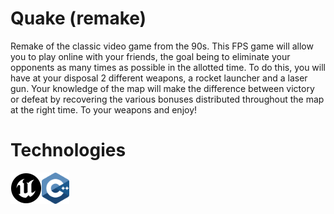 # Quake (remake)

Remake of the classic video game from the 90s. This FPS game will allow you to play online with your friends, the goal being to eliminate your opponents as many times as possible in the allotted time. To do this, you will have at your disposal 2 different weapons, a rocket launcher and a laser gun. Your knowledge of the map will make the difference between victory or defeat by recovering the various bonuses distributed throughout the map at the right time. To your weapons and enjoy!

# Technologies 

<div style="display: flex">
  <img src="https://github.com/Thomas-Raveneau/Thomas-Raveneau/blob/0a9c776fb31788d5e691268b8f160d6ea7b34c30/logos/unreal.png" height="50"/>
  <img src="https://github.com/Thomas-Raveneau/Thomas-Raveneau/blob/0a9c776fb31788d5e691268b8f160d6ea7b34c30/logos/cpp.svg" height="50"/>
</div>
